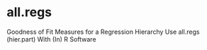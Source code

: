 # all.regs
Goodness of Fit Measures for a Regression Hierarchy Use all.regs (hier.part) With (In) R Software

